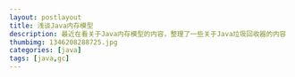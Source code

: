 ```yaml
---
layout: postlayout
title: 浅谈Java内存模型
description: 最近在看关于Java内存模型的内容，整理了一些关于Java垃圾回收器的内容
thumbimg: 1346208288725.jpg
categories: [java]
tags: [java,gc]
---
```



